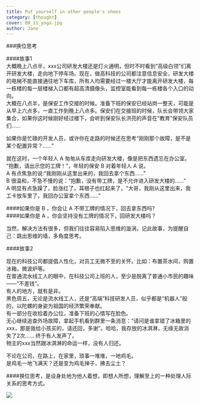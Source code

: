 ```yaml
---
title: Put yourself in other people's shoes  
category: [thought]
cover: 09_11_yoga.jpg
author: Jane
---
```


###换位思考    

####故事1   
大概晚上八点半，xxx公司研发大楼还是灯火通明，但时不时看到“高级白领”们离开研发大楼，走向地下停车场。现在，做高科技的公司都注意信息安全，研发大楼的电梯不能直接通往地下车库，所有人均需要经过一楼大厅才能离开研发大楼，每一栋楼的每一层楼梯入口都有超高清摄像头，监控室能看到每一栋楼各个入口的动向。        
大概在八点半，是保安工作交接的时候。准备下班的保安已经站岗一整天，可能是从早上六点多，一直工作到晚上八点多。保安们在交接班的时候，队长会带领大家集合，如果你这时候刚好经过楼下，会听到保安队长洪亮的声音在“教育”保安队员们……      
        
如果你是忙碌的开发人员，或许你在走路的时候还在思考“刚刚那个故障，是不是某个配置异常？……”   
      
就在这时，一个年轻人 A 匆匆从车库走向研发大楼，像是把东西遗忘在办公室。    
“抱歉，请出示您的工牌！”，年轻的保安 B 对着年轻人 A 说。   
A 有点焦急的说:“我刚刚从这里出来的，我回去拿个东西……”       
B 很温和，不急不慢的说：“抱歉，没有带工牌，是不允许进入研发大楼的……”    
A 明显有点急躁了，脸涨红了，耳根子也红起来了，“大哥，我刚从这里出来，我工卡放车里了，我回办公室拿个东西……”
  
####如果你是 B ，你会让 A 不带工牌的情况下，回去拿东西吗?   
####如果你是 A ，你会坚持没有工牌的情况下，回研发大楼吗？    
    
当然，解决方法有很多，但我们往往容易陷入思维的漩涡，记此故事，为提醒自己：跳出思维的墙，多角度思考。
  
   
####故事2   
           
现在的科技公司都提倡人性化，对员工无微不至的关怀。比如：布置茶水间，购置冰箱，微波炉等。   
在普通流水线工人的眼中，在科技公司上班的人，至少是脱离了普通小市民的趣味——“不差钱”。        
有人的地方，就有是非。      
黑色周五，无论是流水线工人，还是“高端”科技研发人员，似乎都是“机器人”般的，以陀螺的身姿为祖国的经济繁荣奉献。    
有一部分在收拾着办公位，准备下班的心情写在脸色。    
无心继续追查外场故障，拿起手机看到群里一条消息：“请问是谁拿错了冰箱里的xxx，那是我给小孩买的，请还回，多谢”。哈哈，我存放的冰淇淋，无缘无故消失了2次…… 终于有人发声了。      
物主的xxx当然跟冰淇淋的命运一样，没有人归还。    
    
不论在公司，在路上，在家里，琐事一堆堆，一地鸡毛。     
是鸡毛一地飞满天？还是变为鸡毛掸子，拂去尘土？    
    
####换位思考，是设身处地为他人着想，即想人所想，理解至上的一种处理人际关系的思考方式。

![](./09_11_yoga.jpg)
